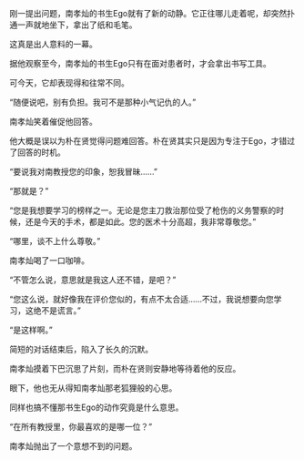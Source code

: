 刚一提出问题，南孝灿的书生Ego就有了新的动静。它正往哪儿走着呢，却突然扑通一声就地坐下，拿出了纸和毛笔。

这真是出人意料的一幕。

据他观察至今，南孝灿的书生Ego只有在面对患者时，才会拿出书写工具。

可今天，它却表现得和往常不同。

“随便说吧，别有负担。我可不是那种小气记仇的人。”

南孝灿笑着催促他回答。

他大概是误以为朴在贤觉得问题难回答。朴在贤其实只是因为专注于Ego，才错过了回答的时机。

“要说我对南教授您的印象，恕我冒昧……”

“那就是？”

“您是我想要学习的榜样之一。无论是您主刀救治那位受了枪伤的义务警察的时候，还是今天的手术，都是如此。您的医术十分高超，我非常尊敬您。”

“哪里，谈不上什么尊敬。”

南孝灿喝了一口咖啡。

“不管怎么说，意思就是我这人还不错，是吧？”

“您这么说，就好像我在评价您似的，有点不太合适……不过，我说想要向您学习，这绝不是谎言。”

“是这样啊。”

简短的对话结束后，陷入了长久的沉默。

南孝灿摸着下巴沉思了片刻，而朴在贤则安静地等待着他的反应。

眼下，他也无从得知南孝灿那老狐狸般的心思。

同样也搞不懂那书生Ego的动作究竟是什么意思。

“在所有教授里，你最喜欢的是哪一位？”

南孝灿抛出了一个意想不到的问题。